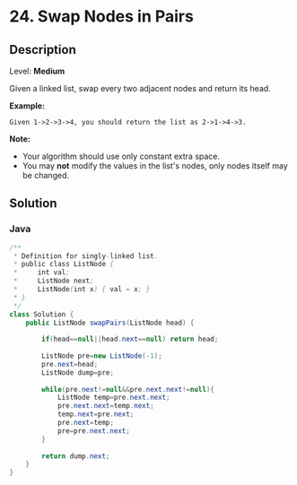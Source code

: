 # 24. Swap Nodes in Pairs

## Description  

Level: **Medium**

Given a linked list, swap every two adjacent nodes and return its head.

**Example:**

```
Given 1->2->3->4, you should return the list as 2->1->4->3.
```

**Note:**

* Your algorithm should use only constant extra space.
* You may **not** modify the values in the list's nodes, only nodes itself may be changed.

## Solution

### Java

```java
/**
 * Definition for singly-linked list.
 * public class ListNode {
 *     int val;
 *     ListNode next;
 *     ListNode(int x) { val = x; }
 * }
 */
class Solution {
    public ListNode swapPairs(ListNode head) {
        
        if(head==null||head.next==null) return head;
        
        ListNode pre=new ListNode(-1);
        pre.next=head;
        ListNode dump=pre;
        
        while(pre.next!=null&&pre.next.next!=null){
            ListNode temp=pre.next.next;
            pre.next.next=temp.next;
            temp.next=pre.next;
            pre.next=temp;
            pre=pre.next.next;
        }
        
        return dump.next;
    }
}
```